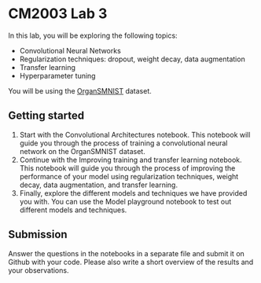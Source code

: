 # CM2003 Lab 3

In this lab, you will be exploring the following topics:
- Convolutional Neural Networks
- Regularization techniques: dropout, weight decay, data augmentation
- Transfer learning
- Hyperparameter tuning

You will be using the [OrganSMNIST](https://github.com/maia-ai/cm2003/tree/main/datasets/organ_smnist) dataset.


## Getting started
1. Start with the Convolutional Architectures notebook. This notebook will guide you through the process of training a convolutional neural network on the OrganSMNIST dataset.
2. Continue with the Improving training and transfer learning notebook. This notebook will guide you through the process of improving the performance of your model using regularization techniques, weight decay, data augmentation, and transfer learning.
3. Finally, explore the different models and techniques we have provided you with. You can use the Model playground notebook to test out different models and techniques.

## Submission

Answer the questions in the notebooks in a separate file and submit it on Github with your code. Please also write a short overview of the results and your observations.